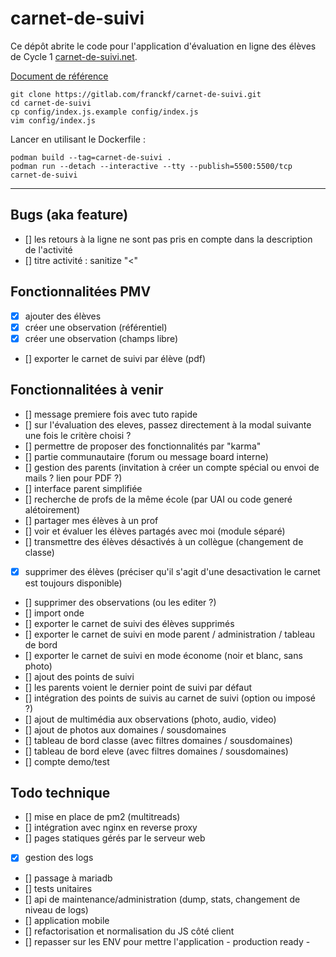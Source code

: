 # carnet-de-suivi

Ce dépôt abrite le code pour l'application d'évaluation en ligne des élèves de Cycle 1 [carnet-de-suivi.net](carnet-de-suivi.net).

[Document de référence](https://eduscol.education.fr/cid97131/suivi-et-evaluation-a-l-ecole-maternelle.html)

```
git clone https://gitlab.com/franckf/carnet-de-suivi.git
cd carnet-de-suivi
cp config/index.js.example config/index.js
vim config/index.js
```

Lancer en utilisant le Dockerfile :

```
podman build --tag=carnet-de-suivi .
podman run --detach --interactive --tty --publish=5500:5500/tcp carnet-de-suivi
```

---

## Bugs (aka feature)
- [] les retours à la ligne ne sont pas pris en compte dans la description de l'activité
- [] titre activité : sanitize "<"

## Fonctionnalitées PMV

- [x] ajouter des élèves
- [x] créer une observation (référentiel)
- [x] créer une observation (champs libre)
- [] exporter le carnet de suivi par élève (pdf)

## Fonctionnalitées à venir

- [] message premiere fois avec tuto rapide
- [] sur l'évaluation des eleves, passez directement à la modal suivante une fois le critère choisi ?
- [] permettre de proposer des fonctionnalités par "karma"
- [] partie communautaire (forum ou message board interne)
- [] gestion des parents (invitation à créer un compte spécial ou envoi de mails ? lien pour PDF ?)
- [] interface parent simplifiée
- [] recherche de profs de la même école (par UAI ou code generé alétoirement)
- [] partager mes élèves à un prof
- [] voir et évaluer les élèves partagés avec moi (module séparé)
- [] transmettre des élèves désactivés à un collègue (changement de classe)
- [x] supprimer des élèves (préciser qu'il s'agit d'une desactivation le carnet est toujours disponible)
- [] supprimer des observations (ou les editer ?)
- [] import onde
- [] exporter le carnet de suivi des élèves supprimés
- [] exporter le carnet de suivi en mode parent / administration / tableau de bord
- [] exporter le carnet de suivi en mode économe (noir et blanc, sans photo)
- [] ajout des points de suivi
- [] les parents voient le dernier point de suivi par défaut
- [] intégration des points de suivis au carnet de suivi (option ou imposé ?)
- [] ajout de multimédia aux observations (photo, audio, video)
- [] ajout de photos aux domaines / sousdomaines
- [] tableau de bord classe (avec filtres domaines / sousdomaines)
- [] tableau de bord eleve (avec filtres domaines / sousdomaines)
- [] compte demo/test

## Todo technique

- [] mise en place de pm2 (multitreads)
- [] intégration avec nginx en reverse proxy
- [] pages statiques gérés par le serveur web
- [x] gestion des logs
- [] passage à mariadb
- [] tests unitaires
- [] api de maintenance/administration (dump, stats, changement de niveau de logs)
- [] application mobile
- [] refactorisation et normalisation du JS côté client
- [] repasser sur les ENV pour mettre l'application - production ready -